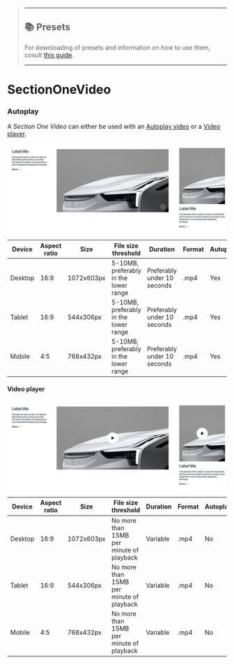 > ---
> 
> ## 📚 Presets
> 
> For downloading of presets and information on how to use them, cosult [this guide](/docs/guides/presets/README.md).
> 
> ---

# SectionOneVideo

### Autoplay

A *Section One Video* can either be used with an [Autoplay video](#autoplay-video) or a [Video player](#video-player).

![Section One Video - Autoplay video](section-one-video-autoplay.png)

<!--
SectionOneVideo
Storybook: http://localhost:6006/?path=/story/organisms-sectiononevideo--default
-->

| Device  | Aspect ratio | Size        | File size threshold                   | Duration                    | Format | Autoplay | Audio | Preset        |
| ------- | ------------ | ----------- | ------------------------------------- | --------------------------- | ------ | -------- | ----- | ------------- |
| Desktop | 16:9         | 1072x603px  | 5-10MB, preferably in the lower range | Preferably under 10 seconds | .mp4   | Yes      | No    | [Download](#) |
| Tablet  | 16:9         | 544x306px   | 5-10MB, preferably in the lower range | Preferably under 10 seconds | .mp4   | Yes      | No    | [Download](#) |
| Mobile  | 4:5          | 768x432px   | 5-10MB, preferably in the lower range | Preferably under 10 seconds | .mp4   | Yes      | No    | [Download](#) |

#### Video player

![Section One Video - Video player](section-one-video-video.png)


| Device  | Aspect ratio | Size        | File size threshold                      | Duration | Format | Autoplay | Audio    | Preset        |
| ------- | ------------ | ----------- | ---------------------------------------- | -------- | ------ | -------- | -------- | ------------- |
| Desktop | 16:9         | 1072x603px  | No more than 15MB per minute of playback | Variable | .mp4   | No       | Optional | [Download](#) |
| Tablet  | 16:9         | 544x306px   | No more than 15MB per minute of playback | Variable | .mp4   | No       | Optional | [Download](#) |
| Mobile  | 4:5          | 768x432px   | No more than 15MB per minute of playback | Variable | .mp4   | No       | Optional | [Download](#) |

